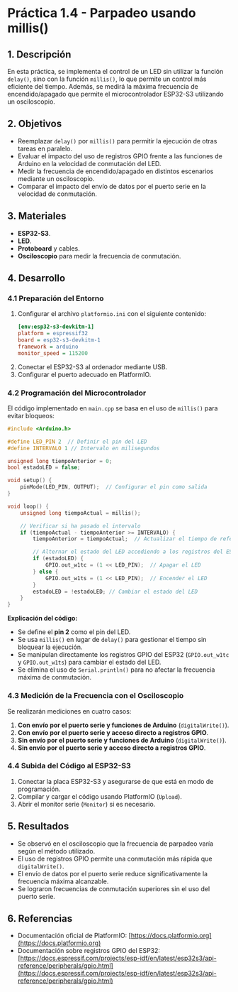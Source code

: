 # Práctica 1.4 - Parpadeo usando millis()

## 1. Descripción
En esta práctica, se implementa el control de un LED sin utilizar la función `delay()`, sino con la función `millis()`, lo que permite un control más eficiente del tiempo. Además, se medirá la máxima frecuencia de encendido/apagado que permite el microcontrolador ESP32-S3 utilizando un osciloscopio.

## 2. Objetivos
- Reemplazar `delay()` por `millis()` para permitir la ejecución de otras tareas en paralelo.
- Evaluar el impacto del uso de registros GPIO frente a las funciones de Arduino en la velocidad de conmutación del LED.
- Medir la frecuencia de encendido/apagado en distintos escenarios mediante un osciloscopio.
- Comparar el impacto del envío de datos por el puerto serie en la velocidad de conmutación.

## 3. Materiales
- **ESP32-S3**.
- **LED**.
- **Protoboard** y cables.
- **Osciloscopio** para medir la frecuencia de conmutación.

## 4. Desarrollo

### 4.1 Preparación del Entorno
1. Configurar el archivo `platformio.ini` con el siguiente contenido:
   ```ini
   [env:esp32-s3-devkitm-1]
   platform = espressif32
   board = esp32-s3-devkitm-1
   framework = arduino
   monitor_speed = 115200
   ```
2. Conectar el ESP32-S3 al ordenador mediante USB.
3. Configurar el puerto adecuado en PlatformIO.

### 4.2 Programación del Microcontrolador
El código implementado en `main.cpp` se basa en el uso de `millis()` para evitar bloqueos:
```cpp
#include <Arduino.h>

#define LED_PIN 2  // Definir el pin del LED
#define INTERVALO 1 // Intervalo en milisegundos

unsigned long tiempoAnterior = 0;
bool estadoLED = false;

void setup() {
    pinMode(LED_PIN, OUTPUT);  // Configurar el pin como salida
}

void loop() {
    unsigned long tiempoActual = millis();

    // Verificar si ha pasado el intervalo
    if (tiempoActual - tiempoAnterior >= INTERVALO) {
        tiempoAnterior = tiempoActual;  // Actualizar el tiempo de referencia

        // Alternar el estado del LED accediendo a los registros del ESP32
        if (estadoLED) {
            GPIO.out_w1tc = (1 << LED_PIN);  // Apagar el LED
        } else {
            GPIO.out_w1ts = (1 << LED_PIN);  // Encender el LED
        }
        estadoLED = !estadoLED; // Cambiar el estado del LED
    }
}
```
**Explicación del código:**
- Se define el **pin 2** como el pin del LED.
- Se usa `millis()` en lugar de `delay()` para gestionar el tiempo sin bloquear la ejecución.
- Se manipulan directamente los registros GPIO del ESP32 (`GPIO.out_w1tc` y `GPIO.out_w1ts`) para cambiar el estado del LED.
- Se elimina el uso de `Serial.println()` para no afectar la frecuencia máxima de conmutación.

### 4.3 Medición de la Frecuencia con el Osciloscopio
Se realizarán mediciones en cuatro casos:
1. **Con envío por el puerto serie y funciones de Arduino** (`digitalWrite()`).
2. **Con envío por el puerto serie y acceso directo a registros GPIO**.
3. **Sin envío por el puerto serie y funciones de Arduino** (`digitalWrite()`).
4. **Sin envío por el puerto serie y acceso directo a registros GPIO**.

### 4.4 Subida del Código al ESP32-S3
1. Conectar la placa ESP32-S3 y asegurarse de que está en modo de programación.
2. Compilar y cargar el código usando PlatformIO (`Upload`).
3. Abrir el monitor serie (`Monitor`) si es necesario.

## 5. Resultados
- Se observó en el osciloscopio que la frecuencia de parpadeo varía según el método utilizado.
- El uso de registros GPIO permite una conmutación más rápida que `digitalWrite()`.
- El envío de datos por el puerto serie reduce significativamente la frecuencia máxima alcanzable.
- Se lograron frecuencias de conmutación superiores sin el uso del puerto serie.

## 6. Referencias
- Documentación oficial de PlatformIO: [https://docs.platformio.org](https://docs.platformio.org)
- Documentación sobre registros GPIO del ESP32: [https://docs.espressif.com/projects/esp-idf/en/latest/esp32s3/api-reference/peripherals/gpio.html](https://docs.espressif.com/projects/esp-idf/en/latest/esp32s3/api-reference/peripherals/gpio.html)
